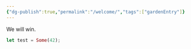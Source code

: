 ```yaml
---
{"dg-publish":true,"permalink":"/welcome/","tags":["gardenEntry"]}
---
```


We will win.

```rust
let test = Some(42);
```